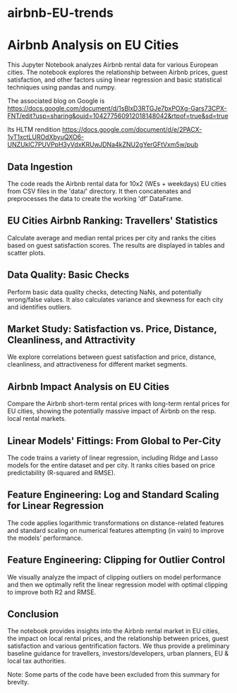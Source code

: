 # airbnb-EU-trends

# Airbnb Analysis on EU Cities

This Jupyter Notebook analyzes Airbnb rental data for various European cities. The notebook explores the relationship between Airbnb prices, guest satisfaction, and other factors using linear regression and basic statistical techniques using pandas and numpy.

The associated blog on Google is https://docs.google.com/document/d/1sBlxD3RTGJe7bxPOXg-Gars73CPX-FNT/edit?usp=sharing&ouid=104277560912018148042&rtpof=true&sd=true

Its HLTM rendition https://docs.google.com/document/d/e/2PACX-1vT1xctLUROdXbyuQXO6-UNZUklC7PUVPpH3yVdxKRUwJDNa4kZNU2gYerGFtVxm5w/pub


## Data Ingestion

The code reads the Airbnb rental data for 10x2 (WEs + weekdays) EU cities from CSV files in the 'data/' directory. It then concatenates and preprocesses the data to create the working 'df' DataFrame.

## EU Cities Airbnb Ranking: Travellers' Statistics

Calculate average and median rental prices per city and ranks the cities based on guest satisfaction scores. The results are displayed in tables and scatter plots.

## Data Quality: Basic Checks

Perform basic data quality checks, detecting NaNs, and potentially wrong/false values. It also calculates variance and skewness for each city and identifies outliers.

## Market Study: Satisfaction vs. Price, Distance, Cleanliness, and Attractivity

We explore correlations between guest satisfaction and price, distance, cleanliness, and attractiveness for different market segments.

## Airbnb Impact Analysis on EU Cities

Compare the Airbnb short-term rental prices with long-term rental prices for EU cities, showing the potentially massive impact of Airbnb on the resp. local rental markets.

## Linear Models' Fittings: From Global to Per-City

The code trains a variety of linear regression, including Ridge and Lasso models for the entire dataset and per city. It ranks cities based on price predictability (R-squared and RMSE).

## Feature Engineering: Log and Standard Scaling for Linear Regression

The code applies logarithmic transformations on distance-related features and standard scaling on numerical features attempting (in vain) to improve the models' performance.

## Feature Engineering: Clipping for Outlier Control

We visually analyze the impact of clipping outliers on model performance and then we optimally refit the linear regression model with optimal clipping to improve both R2 and RMSE.

## Conclusion

The notebook provides insights into the Airbnb rental market in EU cities, the impact on local rental prices, and the relationship between prices, guest satisfaction and various gentrification factors. We thus provide a preliminary baseline guidance for travellers, investors/developers, urban planners, EU & local tax authorities.

Note: Some parts of the code have been excluded from this summary for brevity.

